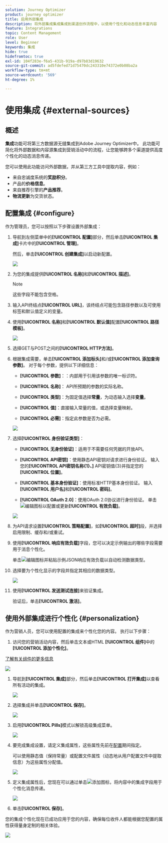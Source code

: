 ```yaml
---
solution: Journey Optimizer
product: journey optimizer
title: 启用外部集成
description: 将外部集成集成集成到渠道创作流程中，以使用个性化和动态信息丰富内容
feature: Integrations
topic: Content Management
role: User
level: Beginner
keywords: 集成
hide: true
hidefromtoc: true
exl-id: 104f283e-f6a5-431b-919a-d97b83d19632
source-git-commit: ad5fdefed71d75470dc243310e74372e0b08ba2a
workflow-type: tm+mt
source-wordcount: '569'
ht-degree: 1%

---
```


# 使用集成 {#external-sources}

## 概述

**集成**&#x200B;功能可将第三方数据源无缝集成到Adobe Journey Optimizer中。 此功能可简化将外部数据和内容源集成到营销活动中的流程，让您能够跨多个渠道提供高度个性化的动态消息传递。

您可以使用此功能访问外部数据，并从第三方工具中提取内容，例如：

* 来自忠诚度系统的&#x200B;**奖励积分**。
* 产品的&#x200B;**价格信息**。
* 来自推荐引擎的&#x200B;**产品推荐**。
* **物流更新**&#x200B;为交货状态。

## 配置集成 {#configure}

作为管理员，您可以按照以下步骤设置外部集成：

1. 导航到左侧菜单中的&#x200B;**[!UICONTROL 配置]**&#x200B;部分，然后单击&#x200B;**[!UICONTROL 集成]**&#x200B;卡片中的&#x200B;**[!UICONTROL 管理]**。

   然后，单击&#x200B;**[!UICONTROL 创建集成]**&#x200B;以启动新配置。

   ![](assets/external-integration-config-1.png)

1. 为您的集成提供&#x200B;**[!UICONTROL 名称]**&#x200B;和&#x200B;**[!UICONTROL 描述]**。

   >[!NOTE]
   >
   >这些字段不能包含空格。

1. 输入API终结点&#x200B;**[!UICONTROL URL]**，该终结点可能包含路径参数以及可使用标签和默认值定义的变量。

1. 使用&#x200B;**[!UICONTROL 名称]**&#x200B;和&#x200B;**[!UICONTROL 默认值]**&#x200B;配置&#x200B;**[!UICONTROL 路径模板]**。

   ![](assets/external-integration-config-2.png)

1. 选择GET与POST之间的&#x200B;**[!UICONTROL HTTP方法]**。

1. 根据集成需要，单击&#x200B;**[!UICONTROL 添加标头]**&#x200B;和/或&#x200B;**[!UICONTROL 添加查询参数]**。 对于每个参数，提供以下详细信息：

   * **[!UICONTROL 参数]**：：内部用于引用该参数的唯一标识符。

   * **[!UICONTROL 名称]**： API所预期的参数的实际名称。

   * **[!UICONTROL 类型]**：为固定值选择&#x200B;**常量**，为动态输入选择&#x200B;**变量**。

   * **[!UICONTROL 值]**：直接输入常量的值，或选择变量映射。

   * **[!UICONTROL 必需]**：指定此参数是否为必需。

   ![](assets/external-integration-config-3.png)

1. 选择&#x200B;**[!UICONTROL 身份验证类型]**：

   * **[!UICONTROL 无身份验证]**：适用于不需要任何凭据的开放API。

   * **[!UICONTROL API密钥]**：使用静态API密钥对请求进行身份验证。 输入您的&#x200B;**[!UICONTROL API密钥名称{1&#x200B;}、]** API密钥值{3&#x200B;}并指定您的&#x200B;**[!UICONTROL 位置]**。**&#x200B;**

   * **[!UICONTROL 基本身份验证]**：使用标准HTTP基本身份验证。 输入&#x200B;**[!UICONTROL 用户名]**&#x200B;和&#x200B;**[!UICONTROL 密码]**。

   * **[!UICONTROL OAuth 2.0]**：使用OAuth 2.0协议进行身份验证。 单击![编辑](assets/do-not-localize/Smock_Edit_18_N.svg)图标以配置或更新&#x200B;**[!UICONTROL 有效负载]**。

   ![](assets/external-integration-config-4.png)

1. 为API请求设置&#x200B;**[!UICONTROL 策略配置]**，如&#x200B;**[!UICONTROL 超时]**&#x200B;段，并选择启用限制、缓存和/或重试。

1. 使用&#x200B;**[!UICONTROL 响应有效负载]**&#x200B;字段，您可以决定示例输出的哪些字段需要用于消息个性化。

   单击![编辑](assets/do-not-localize/Smock_Edit_18_N.svg)图标并粘贴示例JSON响应有效负载以自动检测数据类型。

1. 选择要为个性化显示的字段并指定其相应的数据类型。

   ![](assets/external-integration-config-5.png)

1. 使用&#x200B;**[!UICONTROL 发送测试连接]**&#x200B;来验证集成。

   验证后，单击&#x200B;**[!UICONTROL 激活]**。

## 使用外部集成进行个性化 {#personalization}

作为营销人员，您可以使用配置的集成来个性化您的内容。 执行以下步骤：

1. 访问您的营销活动内容，然后单击文本或HTML **[!UICONTROL 组件]**&#x200B;中的&#x200B;**[!UICONTROL 添加个性化]**。

[了解有关组件的更多信息](../email/content-components.md)

   ![](assets/external-integration-content-1.png)

1. 导航到&#x200B;**[!UICONTROL 集成]**&#x200B;部分，然后单击&#x200B;**[!UICONTROL 打开集成]**&#x200B;以查看所有活动的集成。

   ![](assets/external-integration-content-2.png)

1. 选择集成并单击&#x200B;**[!UICONTROL 保存]**。

   ![](assets/external-integration-content-3.png)

1. 启用&#x200B;**[!UICONTROL Pills]**&#x200B;模式以解锁高级集成菜单。

   ![](assets/external-integration-content-4.png)

1. 要完成集成设置，请定义集成属性，这些属性先前在[配置](#configure)期间指定。

   可以使用静态值（保持常量）或配置文件属性（动态地从用户配置文件中提取信息）为这些属性分配值。

   ![](assets/external-integration-content-5.png)

1. 定义集成属性后，您现在可以通过单击![添加](assets/do-not-localize/Smock_Add_18_N.svg)图标，将内容中的集成字段用于个性化消息传递。

   ![](assets/external-integration-content-6.png)

1. 单击&#x200B;**[!UICONTROL 保存]**。

您的集成个性化现在已成功应用于您的内容，确保每位收件人都能根据您配置的属性获得量身定制的相关体验。

![](assets/external-integration-content-7.png)
